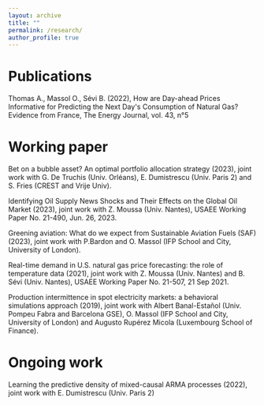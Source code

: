 ```yaml
---
layout: archive
title: ""
permalink: /research/
author_profile: true
---
```


Publications
=====

Thomas A., Massol O., Sévi B. (2022), How are Day-ahead Prices Informative for Predicting the Next Day's Consumption of Natural Gas? Evidence from France, The Energy Journal, vol. 43, n°5


Working paper
=====

Bet on a bubble asset? An optimal portfolio allocation strategy (2023), joint work with G. De Truchis (Univ. Orléans), E. Dumistrescu (Univ. Paris 2) and S. Fries (CREST and Vrije Univ). 

Identifying Oil Supply News Shocks and Their Effects on the Global Oil Market (2023), joint work with Z. Moussa (Univ. Nantes), USAEE Working Paper No. 21-490, Jun. 26, 2023.

Greening aviation: What do we expect from Sustainable Aviation Fuels (SAF) (2023), joint work with P.Bardon and O. Massol (IFP School and City, University of London).

Real-time demand in U.S. natural gas price forecasting: the role of temperature data (2021), joint work with Z. Moussa (Univ. Nantes) and B. Sévi (Univ. Nantes), USAEE Working Paper No. 21-507, 21 Sep 2021.

Production intermittence in spot electricity markets: a behavioral simulations approach (2019), joint work with Albert Banal-Estañol (Univ. Pompeu Fabra and Barcelona GSE), O. Massol (IFP School and City, University of London) and Augusto Rupérez Micola (Luxembourg School of Finance). 

Ongoing work
=====

Learning the predictive density of mixed-causal ARMA processes (2022), joint work with E. Dumistrescu (Univ. Paris 2)

